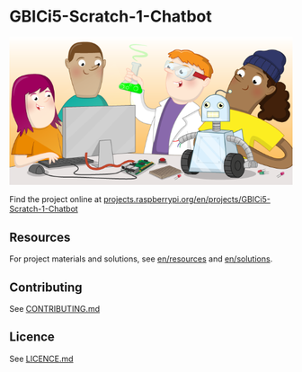 # GBICi5-Scratch-1-Chatbot

![GBICi5-Scratch-1-Chatbot](banner.png)

Find the project online at [projects.raspberrypi.org/en/projects/GBICi5-Scratch-1-Chatbot](https://projects.raspberrypi.org/en/projects/GBICi5-Scratch-1-Chatbot)

## Resources
For project materials and solutions, see [en/resources](https://github.com/raspberrypilearning/GBICi5-Scratch-1-Chatbot/tree/master/en/resources) and [en/solutions](https://github.com/raspberrypilearning/GBICi5-Scratch-1-Chatbot/tree/master/en/solutions).

## Contributing
See [CONTRIBUTING.md](CONTRIBUTING.md)

## Licence
 See [LICENCE.md](LICENCE.md)